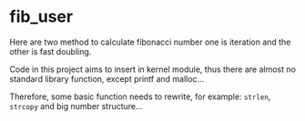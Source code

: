 # fib_user

Here are two method to calculate fibonacci number
one is iteration and the other is fast doubling.

Code in this project aims to insert in kernel module, 
thus there are almost no standard library function, 
except printf and malloc...

Therefore, some basic function needs to rewrite, 
for example: `strlen`, `strcopy` and big number structure...

